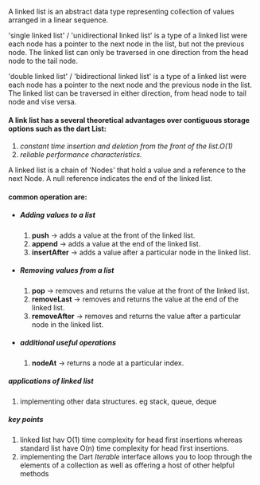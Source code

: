 A linked list is an abstract data type representing collection of values arranged in a linear sequence.

'single linked list' / 'unidirectional linked list' is a type of a linked list were each node has a pointer to the next node in the list, but not the previous node. The linked list can only be traversed in one direction from the head node to the tail node.

'double linked list' / 'bidirectional linked list' is a type of a linked list were each node has a pointer to the next node and the previous node in the list. The linked list can be traversed in either direction, from head node to tail node and vise versa.

#### A link list has a several theoretical advantages over contiguous storage options such as the dart List:
1. *constant  time insertion and deletion from the front of the list.O(1)*
2. *reliable performance characteristics.*


A linked list is a chain of 'Nodes' that hold a value and a reference to the next Node. A null reference indicates the end of the linked list.


#### common operation are:
- ##### Adding values to a list
  1. **push** -> adds a value at the front of the linked list.
  2. **append** -> adds a value at the end of the linked list.
  3. **insertAfter** -> adds a value after a particular node in the linked list. 

- ##### Removing values from a list
  1. **pop** -> removes and returns the value at the front of the linked list.
  2. **removeLast** -> removes and returns the value at the end of the linked list.
  3. **removeAfter** -> removes and returns the value after a particular node in the linked list.
- ##### additional useful operations
  1. **nodeAt** -> returns a node at a particular index.



##### applications of linked list
1. implementing other data structures. eg stack, queue, deque


##### key points
1. linked list hav O(1) time complexity for head first insertions whereas standard list have O(n) time complexity for head first insertions.
2. implementing the Dart *Iterable* interface allows you to loop through the elements of a collection as well as offering a host of other helpful methods